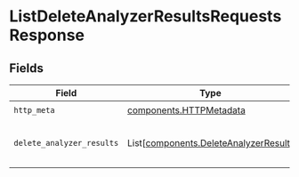 # ListDeleteAnalyzerResultsRequestsResponse


## Fields

| Field                                                                                    | Type                                                                                     | Required                                                                                 | Description                                                                              |
| ---------------------------------------------------------------------------------------- | ---------------------------------------------------------------------------------------- | ---------------------------------------------------------------------------------------- | ---------------------------------------------------------------------------------------- |
| `http_meta`                                                                              | [components.HTTPMetadata](../../models/components/httpmetadata.md)                       | :heavy_check_mark:                                                                       | N/A                                                                                      |
| `delete_analyzer_results`                                                                | List[[components.DeleteAnalyzerResult](../../models/components/deleteanalyzerresult.md)] | :heavy_minus_sign:                                                                       | The list of \[DeleteAnalyzerResult\] requests if operation succeeds                      |